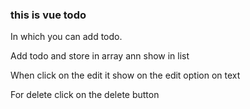 ### this is vue todo 
<p>In which you can add todo.</p>
<p>Add todo and store in array ann show in list</p>
<p>When click on the edit it show on the edit option on text</p>
<p>For delete click on the delete button</p>
